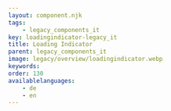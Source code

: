 ```yaml
---
layout: component.njk
tags: 
    - legacy_components_it
key: loadingindicator-legacy_it
title: Loading Indicator
parent: legacy_components_it
image: legacy/overview/loadingindicator.webp
keywords: 
order: 130
availablelanguages: 
    - de
    - en
---
```



